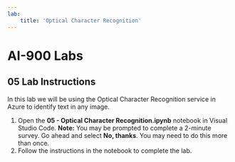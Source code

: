 ```yaml
---
lab:
    title: 'Optical Character Recognition'
---
```


# AI-900 Labs
## 05 Lab Instructions
In this lab we will be using the Optical Character Recognition service in Azure to identify text in any image.

1.  Open the **05 - Optical Character Recognition.ipynb** notebook in Visual Studio Code.
    **Note:** You may be prompted to complete a 2-minute survey. Go ahead and select **No, thanks**. You may need to do this more than once.
2.  Follow the instructions in the notebook to complete the lab.
